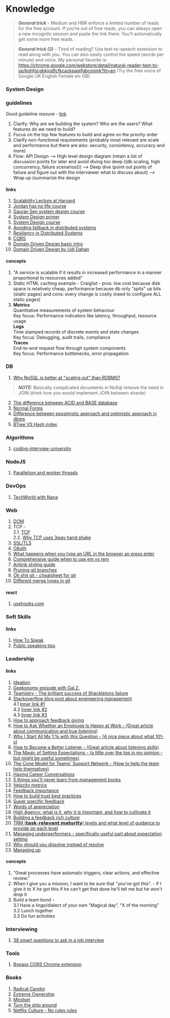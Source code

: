 # Knowledge

> **_General trick_**  - Medium and HBR enforce a limited number of reads for the free account. If you’re out of free reads, you can always open a new incognito session and paste the link there. You’ll automatically get some more free reads.


> **_General trick (2)_**  -  Tired of reading? Use text-to-speech extension to read along with you. You can also easily control the speed (words per minute) and voice. My personal favorite is: https://chrome.google.com/webstore/detail/natural-reader-text-to-sp/kohfgcgbkjodfcfkcackpagifgbcmimk?hl=en
(Try the free voice of Google UK English Female en-GB)

### System Design
### guidelines
Good guideline resoure - [link](https://youtu.be/i7twT3x5yv8?si=hc-jdz8dB3_7vYR-)
1. Clarify: Why are we building the system? Who are the users? What features do we need to build?
2. Focus on the top few features to build and agree on the priority order
3. Clarify non-functional requirements (probably most relevant are scale and performance but there are also: security, consistency, accuracy and more)
4. Flow: API Design --> High level design diagram (retain a list of discussion points for later and avoid diving too deep ((db scaling, high concurrency, failure scenarios))) --> Deep dive (point out points of failure and figure out with the interviewer what to discuss about) --> Wrap up (summarize the design
#### links
1. [Scalability Lecture at Harvard](https://www.youtube.com/watch?v=-W9F__D3oY4)
2. [Jordan has no life course](https://www.youtube.com/@jordanhasnolife5163)
3. [Gaurav Sen system design course](https://www.youtube.com/watch?v=SqcXvc3ZmRU&list=PLMCXHnjXnTnvo6alSjVkgxV-VH6EPyvoX&ab_channel=GauravSen)
4. [System Design primer](https://github.com/donnemartin/system-design-primer/blob/master/README.md?source=post_page-----ba118f48bdfc--------------------------------)
5. [System Design course](https://github.com/karanpratapsingh/system-design)
6. [Avoiding fallback in distributed systems](https://aws.amazon.com/builders-library/avoiding-fallback-in-distributed-systems/)
7. [Resiliency in Distributed Systems](https://blog.pragmaticengineer.com/resiliency-in-distributed-systems/?utm_source=tldrnewsletter)
8. [CQRS](https://martinfowler.com/bliki/CQRS.html)
9. [Domain Driven Design basic intro](https://redis.io/glossary/domain-driven-design-ddd/)
10. [Domain Driven Design by Udi Dahan](https://www.youtube.com/watch?v=-iuMjjKQnhg&ab_channel=Domain-DrivenDesignEurope)
#### concepts
1. "A service is scalable if it results in increased performance in a manner proportional to resources added"
2. Static HTML caching example - Craiglist - pros: low cost because disk space is relatively cheap, performance because db only "spits" up bits (static pages) and cons: every change is costly (need to configure ALL static pages)
3. **Metrics**  </br>
Quantitative measurements of system behaviour </br>
Key focus: Performance indicators like latency, throughput, resource usage </br>
**Logs** </br>
Time stamped records of discrete events and state changes </br>
Key focus: Debugging, audit trails, compliance </br>
**Traces** </br>
End-to-end request flow through system components <br>
Key focus: Performance bottlenecks, error propagation


### DB
1. [Why NoSQL is better at "scaling out" than RDBMS?](https://stackoverflow.com/a/21539676) 
> **_NOTE:_** Basically complicated documents in NoSql remove the need in JOIN (think how you would implement JOIN between shards)
2. [The difference between ACID and BASE database](https://aws.amazon.com/compare/the-difference-between-acid-and-base-database/)
3. [Normal Forms](https://www.youtube.com/watch?app=desktop&v=GFQaEYEc8_8&ab_channel=Decomplexify)
4. [Difference between pessimistic approach and optimistic approach in dbms](https://www.geeksforgeeks.org/difference-between-pessimistic-approach-and-optimistic-approach-in-dbms/)
5. [BTree VS Hash index](https://stackoverflow.com/a/7306456)
   
### Algorithms
1. [coding-interview-university](https://github.com/jwasham/coding-interview-university)

### NodeJS
1. [Parallelism and worker threads](https://deepsource.com/blog/nodejs-worker-threads)

### DevOps
1. [TechWorld with Nana](https://www.youtube.com/@TechWorldwithNana)

### Web
1. [DOM](https://developer.mozilla.org/en-US/docs/Web/API/Document_Object_Model)
2. TCP -\
   2.1. [TCP](https://www.khanacademy.org/computing/computers-and-internet/xcae6f4a7ff015e7d:the-internet/xcae6f4a7ff015e7d:transporting-packets/a/transmission-control-protocol--tcp)\
   2.2. [Why TCP uses 3way hand shake](https://networkengineering.stackexchange.com/a/24072)
3. [SSL/TLS](https://www.youtube.com/watch?v=Rp3iZUvXWlM&ab_channel=WhiteHatCalPoly)
4. [OAuth](https://www.youtube.com/watch?v=996OiexHze0&ab_channel=OktaDev)
5. [What happens when you type an URL in the browser an press enter](https://medium.com/@maneesa/what-happens-when-you-type-an-url-in-the-browser-and-press-enter-bb0aa2449c1a)
6. [Comprehensive guide when to use em vs rem](https://webdesign.tutsplus.com/tutorials/comprehensive-guide-when-to-use-em-vs-rem--cms-23984#:~:text=Use%20rem%20units%20for%20sizing,layout%20widths%20-%20use%20%25%20instead.)
7. [Airbnb styling guide](https://github.com/airbnb/javascript)
8. [Pruning git branches](https://alexwlchan.net/2017/11/pruning-git-branches/)
9. [Oh shit git - cheatsheet for git](https://ohshitgit.com/?s=31#magic-time-machine)
10. [Different merge types in git](https://lukemerrett.com/different-merge-types-in-git/)
#### react
1. [usehooks.com](https://usehooks.com/)

### Soft Skills
#### links
1. [How To Speak](https://www.youtube.com/watch?v=Unzc731iCUY&ab_channel=TEDxTalks)
2. [Public speaking tips](https://x.com/SahilBloom/status/1520391055878901761?t=fpSPbHK_AHAfgPClupXPGw&s=19)

### Leadership
#### links
1. [Ideation](https://read.perspectiveship.com/p/on-generating-ideas)
2. [Geekonomy episode with Gal Z.](https://geekonomy.net/2020/11/15/geekonomy376/)
3. [Teamistry - The brilliant success of Shackletons failure](https://www.atlassian.com/blog/podcast/teamistry/season/season-1/the-brilliant-success-of-shackletons-failure)
4. [Stackoverflow blog post about engineering management](https://stackoverflow.blog/2022/02/23/what-you-give-up-when-moving-into-engineering-management/)
   </br> 4.1 [Inner link #1](https://leaddev.com/self-care-burnout/learning-love-meta-productivity)
   </br> 4.2 [Inner link #2](https://medium.com/swlh/do-engineering-managers-need-to-write-code-d89903d68e8d)
   </br> 4.3 [Inner link #3](https://www.toptal.com/engineering-management/a-day-in-life-engineering-manager)
5. [How to approach feedback giving](https://drive.google.com/file/d/1jQHUu7nZIlSoCuFYkQHZWjhI2S2GeK-a/view?usp=sharing)
6. [How to Ask Whether an Employee Is Happy at Work - (Great article about communication and true listening)](https://hbr.org/2022/04/how-to-ask-whether-an-employee-is-happy-at-work)
7. [Why I Start All My 1:1s with this Question - (A nice piece about what 101-s)](https://maryamtaheri.medium.com/why-i-start-all-my-1-1s-with-this-question-8d26781c4683)
8. [How to Become a Better Listener - (Great article about listening skills)](https://hbr.org/2021/12/how-to-become-a-better-listener)
9. [The Magic of Setting Expectations - (a little over the top in my opinion - but might be useful sometimes)](https://betterprogramming.pub/the-magic-of-setting-expectations-978ba7316df8)
10. [The Cone Model for Teams' Support Network - (How to help the team help themselves)](https://betterprogramming.pub/the-cone-model-for-teams-support-network-9b87659c8008)
11. [Having Career Conversations](http://www.softwareonthebrain.com/2021/12/having-career-growth-conversations.html)
12. [5 things you'll never learn from management books](https://entrepreneurshandbook.co/5-things-you-will-never-learn-from-management-books-66d5ce3db4d9)
13. [Velocity metrics](https://software.rajivprab.com/2023/07/01/moneyball-for-software-teams/?utm_source=tldrnewsletter)
14. [Feedback importance](https://hbr.org/2023/07/overcoming-your-fear-of-giving-tough-feedback?utm_source=substack&utm_medium=email)
15. [How to build trust best practices](https://jacobian.org/2023/nov/16/how-to-build-trust/)
16. [Super specific feedback](https://newsletter.weskao.com/p/super-specific-feedback)
17. [Words of appreciation](https://marcusblankenship.substack.com/p/sometimes-a-single-phrase-can-change?utm_source=post-email-title&publication_id=1972941&post_id=142824735&utm_campaign=email-post-title&isFreemail=true&r=5qbxj&triedRedirect=true&utm_medium=email)
18. [High Agency: what is it, why it is important, and how to cultivate it](https://www.linkedin.com/pulse/high-agency-its-importance-how-cultivate-shreyas-doshi?utm_source=share&utm_medium=member_android&utm_campaign=share_via)
19. [Building a feedback rich culture](https://www.edbatista.com/2013/12/new-post-at-hbr-building-a-feedback-rich-culture.html)
20. [TRM (𝘁𝗮𝘀𝗸-𝗿𝗲𝗹𝗲𝘃𝗮𝗻𝘁 𝗺𝗮𝘁𝘂𝗿𝗶𝘁𝘆) levels and what level of guidance to provide on each level](https://substack.com/@refactoring/note/c-63277431)
21. [Managing underperformers - specifically useful part about expectation setting](https://jackdanger.com/managing-underperformers/)
22. [Why should you dissolve instead of resolve](https://x.com/Kpaxs/status/1817762223751643164?t=RqeieRKKnt8SEr9QXhTfnw&s=31)
23. [Managing up](https://www.reforge.com/blog/mastering-managing-up)
#### concepts
1. “Great processes have automatic triggers, clear actions, and effective review.”
2. When I give you a mission, I want to be sure that "you've got this". - If I give it to X he got this if he can't get that done he'll tell me but he won't drop it
3. Build a team bond -
   </br> 3.1 Have a lingo/dialect of your own “Magical day”, “X of the morning”
   </br> 3.2 Lunch together
   </br> 3.3 Do fun activities


### Interviewing
1. [38 smart questions to ask in a job interview](https://hbr.org/2022/05/38-smart-questions-to-ask-in-a-job-interview)

### Tools
1. [Bypass CORS Chrome extension](https://chromewebstore.google.com/detail/allow-cors-access-control/lhobafahddgcelffkeicbaginigeejlf)

### Books
1. [Radical Candor](https://www.goodreads.com/en/book/show/29939161-radical-candor)
2. [Extreme Ownership](https://www.goodreads.com/book/show/23848190-extreme-ownership?ac=1&from_search=true&qid=LnkbcTTX2S&rank=1)
3. [Mindset](https://www.goodreads.com/en/book/show/40745)
4. [Turn the ship around](https://www.goodreads.com/book/show/16158601-turn-the-ship-around)
5. [Netflix Culture - No rules rules](https://www.goodreads.com/book/show/49099937-no-rules-rules)
